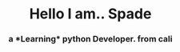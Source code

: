 <h1 align="center">Hello I am.. Spade</h1>
<h3 align="center">a *Learning* python Developer. from cali</h3>
